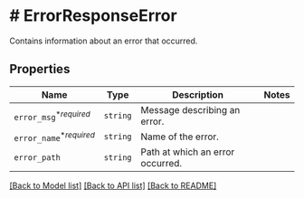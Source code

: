 # # ErrorResponseError

Contains information about an error that occurred.

## Properties

Name | Type | Description | Notes
------------ | ------------- | ------------- | -------------
| `error_msg`<sup>*_required_</sup> | ```string``` |  Message describing an error.  |  |
| `error_name`<sup>*_required_</sup> | ```string``` |  Name of the error.  |  |
| `error_path` | ```string``` |  Path at which an error occurred.  |  |

[[Back to Model list]](../../README.md#models) [[Back to API list]](../../README.md#endpoints) [[Back to README]](../../README.md)
